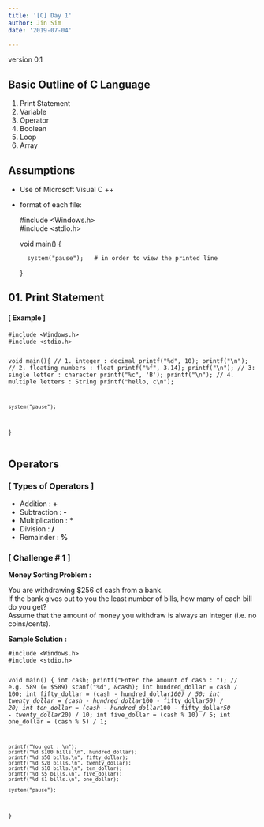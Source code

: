 ```yaml
---
title: '[C] Day 1'
author: Jin Sim
date: '2019-07-04'

---
```


<p>version 0.1</p>
<h2 id="basic-outline-of-c-language">Basic Outline of C Language</h2>
<ol>
<li>Print Statement</li>
<li>Variable</li>
<li>Operator</li>
<li>Boolean</li>
<li>Loop</li>
<li>Array</li>
</ol>
<h2 id="assumptions">Assumptions</h2>
<ul>
<li>
<p>Use of Microsoft Visual C ++</p>
</li>
<li>
<p>format of each file:</p>
<p>#include &lt;Windows.h&gt;<br>
#include &lt;stdio.h&gt;</p>
<p>void main() {</p>
<pre><code>  system("pause");	# in order to view the printed line
</code></pre>
<p>}</p>
</li>
</ul>
<h2 id="print-statement">01. Print Statement</h2>
<h4 id="example-">[ Example ]</h4>
<pre><code>#include &lt;Windows.h&gt;
#include &lt;stdio.h&gt;

void main(){
    // 1. integer : decimal
    printf("%d", 10);    printf("\n");
    // 2. floating numbers : float
    printf("%f", 3.14);    printf("\n");
    // 3: single letter : character
    printf("%c", 'B');    printf("\n");
    // 4. multiple letters : String
    printf("hello, c\n");
    
    system("pause");
}
</code></pre>
<h2 id="operators">Operators</h2>
<h3 id="types-of-operators-">[ Types of Operators ]</h3>
<ul>
<li>Addition	: 	<strong>+</strong></li>
<li>Subtraction	:	<strong>-</strong></li>
<li>Multiplication	:	<strong>*</strong></li>
<li>Division	:	<strong>/</strong></li>
<li>Remainder	:	<strong>%</strong></li>
</ul>
<h3 id="challenge--1-">[ Challenge # 1 ]</h3>
<p><strong>Money Sorting Problem :</strong></p>
<p>You are withdrawing $256 of cash from a bank.<br>
If the bank gives out to you the least number of bills, how many of each bill do you get?<br>
Assume that the amount of money you withdraw is always an integer (i.e. no coins/cents).</p>
<p><strong>Sample Solution :</strong></p>
<pre><code>#include &lt;Windows.h&gt;
#include &lt;stdio.h&gt;

void main() {
	int cash;
	printf("Enter the amount of cash : ");	// e.g. 589 (= $589)
	scanf("%d", &amp;cash);
	int hundred_dollar = cash / 100;
	int fifty_dollar = (cash - hundred_dollar*100) / 50;
	int twenty_dollar = (cash - hundred_dollar*100 - fifty_dollar*50) / 20;
	int ten_dollar = (cash - hundred_dollar*100 - fifty_dollar*50 - twenty_dollar*20) / 10;
	int five_dollar = (cash % 10) / 5;
	int one_dollar = (cash % 5) / 1;
			
	printf("You got : \n");
	printf("%d $100 bills.\n", hundred_dollar);
	printf("%d $50 bills.\n", fifty_dollar);
	printf("%d $20 bills.\n", twenty_dollar);
	printf("%d $10 bills.\n", ten_dollar);
	printf("%d $5 bills.\n", five_dollar);
	printf("%d $1 bills.\n", one_dollar);

	system("pause");
}
</code></pre>

